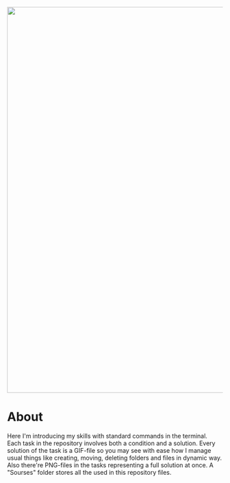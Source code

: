 <p align="center">
      <img src="https://i.ibb.co/g4QZX7z/image.png" width="900">
</p>

# About 
Here I'm introducing my skills with standard commands in the terminal. Each task in the repository involves both a condition and a solution. Every solution of the task is a GIF-file so you may see with ease how I manage usual things like creating, moving, deleting folders and files in dynamic way. Also there're PNG-files in the tasks representing a full solution at once. A "Sourses" folder stores all the used in this repository files.



